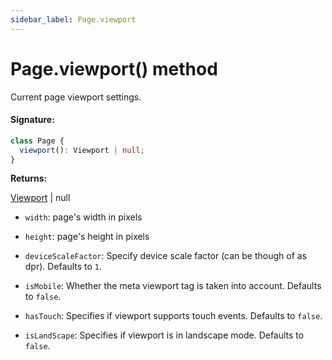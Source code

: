 ```yaml
---
sidebar_label: Page.viewport
---
```


# Page.viewport() method

Current page viewport settings.

#### Signature:

```typescript
class Page {
  viewport(): Viewport | null;
}
```

**Returns:**

[Viewport](./puppeteer.viewport.md) \| null

- `width`: page's width in pixels

- `height`: page's height in pixels

- `deviceScaleFactor`: Specify device scale factor (can be though of as dpr). Defaults to `1`.

- `isMobile`: Whether the meta viewport tag is taken into account. Defaults to `false`.

- `hasTouch`: Specifies if viewport supports touch events. Defaults to `false`.

- `isLandScape`: Specifies if viewport is in landscape mode. Defaults to `false`.
